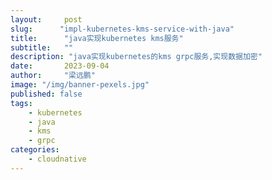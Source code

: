 ```yaml
---
layout:     post 
slug:      "impl-kubernetes-kms-service-with-java"
title:      "java实现kubernetes kms服务"
subtitle:   ""
description: "java实现kubernetes的kms grpc服务,实现数据加密"  
date:       2023-09-04
author:     "梁远鹏"
image: "/img/banner-pexels.jpg"
published: false
tags: 
    - kubernetes
    - java
    - kms
    - grpc
categories: 
    - cloudnative
---
```


